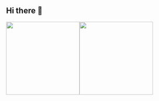 ## Hi there 👋

<!--
**yashihh/yashihh** is a ✨ _special_ ✨ repository because its `README.md` (this file) appears on your GitHub profile.

Here are some ideas to get you started:

- 🔭 I’m currently working on ...
- 🌱 I’m currently learning ...
- 👯 I’m looking to collaborate on ...
- 🤔 I’m looking for help with ...
- 💬 Ask me about ...
- 📫 How to reach me: ...
- 😄 Pronouns: ...
- ⚡ Fun fact: ...
-->

<img height=200 align="center" src="https://github-readme-stats.vercel.app/api?username=anuraghazra" /><img height=200 align="center" src="https://github-readme-stats.vercel.app/api/top-langs?username=yashihh&layout=compact&langs_count=8&card_width=320" />
